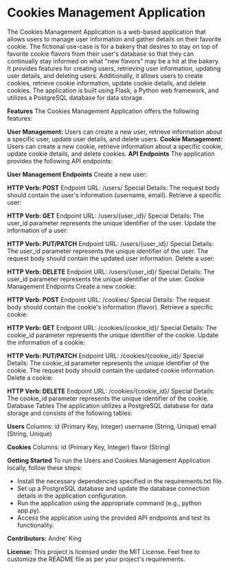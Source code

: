 # Cookies Management Application
The Cookies Management Application is a web-based application that allows users to manage user information and gather details on their favorite cookie. The fictional use-case is for a bakery that desires to stay on top of favorite cookie flavors from their user's database so that they can continually stay informed on what "new flavors" may be a hit at the bakery. It provides features for creating users, retrieving user information, updating user details, and deleting users. Additionally, it allows users to create cookies, retrieve cookie information, update cookie details, and delete cookies. The application is built using Flask, a Python web framework, and utilizes a PostgreSQL database for data storage.

**Features**
The Cookies Management Application offers the following features:

**User Management:** Users can create a new user, retrieve information about a specific user, update user details, and delete users.
**Cookie Management:** Users can create a new cookie, retrieve information about a specific cookie, update cookie details, and delete cookies.
**API Endpoints**
The application provides the following API endpoints:

**User Management Endpoints**
Create a new user:

**HTTP Verb: POST**
Endpoint URL: /users/
Special Details: The request body should contain the user's information (username, email).
Retrieve a specific user:

**HTTP Verb: GET**
Endpoint URL: /users/{user_id}/
Special Details: The user_id parameter represents the unique identifier of the user.
Update the information of a user:

**HTTP Verb: PUT/PATCH**
Endpoint URL: /users/{user_id}/
Special Details: The user_id parameter represents the unique identifier of the user. The request body should contain the updated user information.
Delete a user:

**HTTP Verb: DELETE**
Endpoint URL: /users/{user_id}/
Special Details: The user_id parameter represents the unique identifier of the user.
Cookie Management Endpoints
Create a new cookie:

**HTTP Verb: POST**
Endpoint URL: /cookies/
Special Details: The request body should contain the cookie's information (flavor).
Retrieve a specific cookie:

**HTTP Verb: GET**
Endpoint URL: /cookies/{cookie_id}/
Special Details: The cookie_id parameter represents the unique identifier of the cookie.
Update the information of a cookie:

**HTTP Verb: PUT/PATCH**
Endpoint URL: /cookies/{cookie_id}/
Special Details: The cookie_id parameter represents the unique identifier of the cookie. The request body should contain the updated cookie information.
Delete a cookie:

**HTTP Verb: DELETE**
Endpoint URL: /cookies/{cookie_id}/
Special Details: The cookie_id parameter represents the unique identifier of the cookie.
Database Tables
The application utilizes a PostgreSQL database for data storage and consists of the following tables:

**Users**
Columns:
id (Primary Key, Integer)
username (String, Unique)
email (String, Unique)

**Cookies**
Columns:
id (Primary Key, Integer)
flavor (String)

**Getting Started**
To run the Users and Cookies Management Application locally, follow these steps:

- Install the necessary dependencies specified in the requirements.txt file.
- Set up a PostgreSQL database and update the database connection details in the application configuration.
- Run the application using the appropriate command (e.g., python app.py).
- Access the application using the provided API endpoints and test its functionality.

**Contributors:**
Andre' King

**License:**
This project is licensed under the MIT License. Feel free to customize the README file as per your project's requirements.
